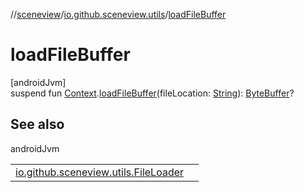 //[sceneview](../../index.md)/[io.github.sceneview.utils](index.md)/[loadFileBuffer](load-file-buffer.md)

# loadFileBuffer

[androidJvm]\
suspend fun [Context](https://developer.android.com/reference/kotlin/android/content/Context.html).[loadFileBuffer](load-file-buffer.md)(fileLocation: [String](https://kotlinlang.org/api/latest/jvm/stdlib/kotlin/-string/index.html)): [ByteBuffer](https://docs.oracle.com/javase/8/docs/api/java/nio/ByteBuffer.html)?

## See also

androidJvm

| | |
|---|---|
| [io.github.sceneview.utils.FileLoader](-file-loader/load-file-buffer.md) |  |
